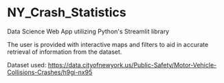 # NY_Crash_Statistics

Data Science Web App utilizing Python's Streamlit library

The user is provided with interactive maps and filters to aid in accurate retrieval of information from the dataset.

Dataset used: https://data.cityofnewyork.us/Public-Safety/Motor-Vehicle-Collisions-Crashes/h9gi-nx95

